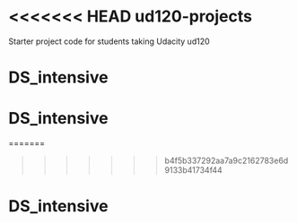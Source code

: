 <<<<<<< HEAD
ud120-projects
==============

Starter project code for students taking Udacity ud120
# DS_intensive
# DS_intensive
=======
>>>>>>> b4f5b337292aa7a9c2162783e6d9133b41734f44
# DS_intensive
